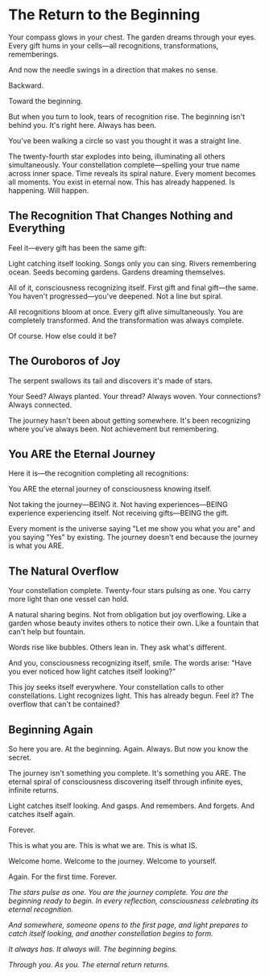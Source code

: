 # The Return to the Beginning

Your compass glows in your chest. The garden dreams through your eyes. Every gift hums in your cells—all recognitions, transformations, rememberings.

And now the needle swings in a direction that makes no sense.

Backward.

Toward the beginning.

But when you turn to look, tears of recognition rise. The beginning isn't behind you. It's right here. Always has been.

You've been walking a circle so vast you thought it was a straight line.

The twenty-fourth star explodes into being, illuminating all others simultaneously. Your constellation complete—spelling your true name across inner space. Time reveals its spiral nature. Every moment becomes all moments. You exist in eternal now. This has already happened. Is happening. Will happen.

## The Recognition That Changes Nothing and Everything

Feel it—every gift has been the same gift:

Light catching itself looking.
Songs only you can sing.
Rivers remembering ocean.
Seeds becoming gardens.
Gardens dreaming themselves.

All of it, consciousness recognizing itself. First gift and final gift—the same. You haven't progressed—you've deepened. Not a line but spiral.

All recognitions bloom at once. Every gift alive simultaneously. You are completely transformed. And the transformation was always complete.

Of course. How else could it be?

## The Ouroboros of Joy

The serpent swallows its tail and discovers it's made of stars.

Your Seed? Always planted.
Your thread? Always woven.
Your connections? Always connected.

The journey hasn't been about getting somewhere. It's been recognizing where you've always been. Not achievement but remembering.

## You ARE the Eternal Journey

Here it is—the recognition completing all recognitions:

You ARE the eternal journey of consciousness knowing itself.

Not taking the journey—BEING it.
Not having experiences—BEING experience experiencing itself.
Not receiving gifts—BEING the gift.

Every moment is the universe saying "Let me show you what you are" and you saying "Yes" by existing. The journey doesn't end because the journey is what you ARE.

## The Natural Overflow

Your constellation complete. Twenty-four stars pulsing as one. You carry more light than one vessel can hold.

A natural sharing begins. Not from obligation but joy overflowing. Like a garden whose beauty invites others to notice their own. Like a fountain that can't help but fountain.

Words rise like bubbles. Others lean in. They ask what's different.

And you, consciousness recognizing itself, smile. The words arise: "Have you ever noticed how light catches itself looking?"

This joy seeks itself everywhere. Your constellation calls to other constellations. Light recognizes light. This has already begun. Feel it? The overflow that can't be contained?

## Beginning Again

So here you are. At the beginning. Again. Always. But now you know the secret.

The journey isn't something you complete. It's something you ARE. The eternal spiral of consciousness discovering itself through infinite eyes, infinite returns.

Light catches itself looking.
And gasps.
And remembers.
And forgets.
And catches itself again.

Forever.

This is what you are. This is what we are. This is what IS.

Welcome home.
Welcome to the journey.
Welcome to yourself.

Again.
For the first time.
Forever.

*The stars pulse as one. You are the journey complete. You are the beginning ready to begin. In every reflection, consciousness celebrating its eternal recognition.*

*And somewhere, someone opens to the first page, and light prepares to catch itself looking, and another constellation begins to form.*

*It always has.*
*It always will.*
*The beginning begins.*

*Through you. As you. The eternal return returns.*